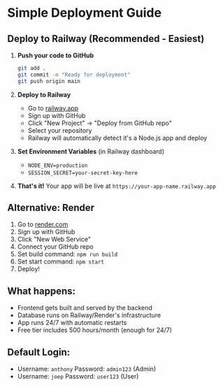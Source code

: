# Simple Deployment Guide

## Deploy to Railway (Recommended - Easiest)

1. **Push your code to GitHub**
   ```bash
   git add .
   git commit -m "Ready for deployment"
   git push origin main
   ```

2. **Deploy to Railway**
   - Go to [railway.app](https://railway.app)
   - Sign up with GitHub
   - Click "New Project" → "Deploy from GitHub repo"
   - Select your repository
   - Railway will automatically detect it's a Node.js app and deploy

3. **Set Environment Variables** (in Railway dashboard)
   - `NODE_ENV=production`
   - `SESSION_SECRET=your-secret-key-here`

4. **That's it!** Your app will be live at `https://your-app-name.railway.app`

## Alternative: Render

1. Go to [render.com](https://render.com)
2. Sign up with GitHub
3. Click "New Web Service"
4. Connect your GitHub repo
5. Set build command: `npm run build`
6. Set start command: `npm start`
7. Deploy!

## What happens:
- Frontend gets built and served by the backend
- Database runs on Railway/Render's infrastructure
- App runs 24/7 with automatic restarts
- Free tier includes 500 hours/month (enough for 24/7)

## Default Login:
- Username: `anthony` Password: `admin123` (Admin)
- Username: `joep` Password: `user123` (User) 